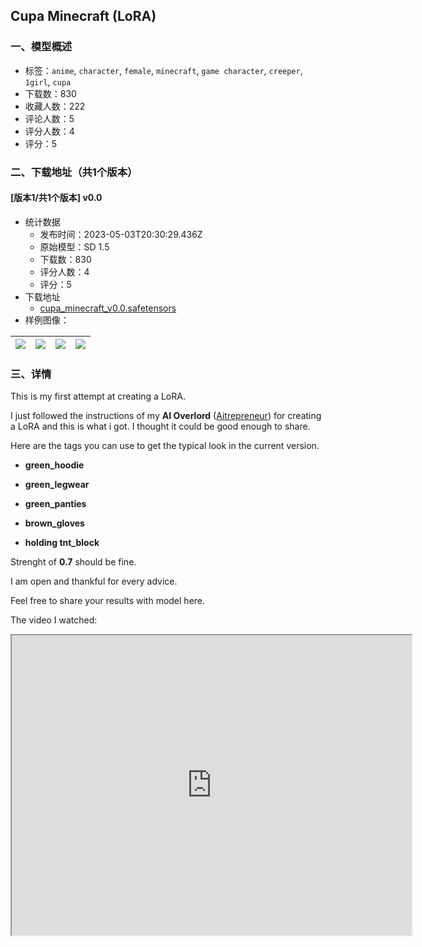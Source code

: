 ## Cupa Minecraft (LoRA)
### 一、模型概述

- 标签：`anime`, `character`, `female`, `minecraft`, `game character`, `creeper`, `1girl`, `cupa`
- 下载数：830
- 收藏人数：222
- 评论人数：5
- 评分人数：4
- 评分：5

### 二、下载地址（共1个版本）

#### [版本1/共1个版本] v0.0

- 统计数据
  - 发布时间：2023-05-03T20:30:29.436Z
  - 原始模型：SD 1.5
  - 下载数：830
  - 评分人数：4
  - 评分：5
- 下载地址
  - [cupa_minecraft_v0.0.safetensors](https://civitai.com/api/download/models/34688)
- 样例图像：

| <img src="https://image.civitai.com/xG1nkqKTMzGDvpLrqFT7WA/72ca735e-2f58-4e09-bdc0-dcc3d72b8600/width=450/430950.jpeg" /> | <img src="https://image.civitai.com/xG1nkqKTMzGDvpLrqFT7WA/3563802a-decd-443b-54cc-1e795498da00/width=450/430974.jpeg" /> | <img src="https://image.civitai.com/xG1nkqKTMzGDvpLrqFT7WA/2395d0fa-a3a5-4ce6-e71d-5e00890f1400/width=450/430951.jpeg" /> | <img src="https://image.civitai.com/xG1nkqKTMzGDvpLrqFT7WA/92da4943-76a5-4fd8-7580-475f0ab46300/width=450/430962.jpeg" /> |
| ---- | ---- | ---- | ---- |


### 三、详情
<p>This is my first attempt at creating a LoRA.</p><p>I just followed the instructions of my <strong>AI Overlord</strong> (<a target="_blank" rel="ugc" href="https://www.youtube.com/@Aitrepreneur">Aitrepreneur</a>) for creating a LoRA and this is what i got. I thought it could be good enough to share.</p><p>Here are the tags you can use to get the typical look in the current version.</p><ul><li><p><strong>green_hoodie</strong></p></li><li><p><strong>green_legwear</strong></p></li><li><p><strong>green_panties</strong></p></li><li><p><strong>brown_gloves</strong></p></li><li><p><strong>holding tnt_block</strong></p></li></ul><p>Strenght of <strong>0.7</strong> should be fine.</p><p>I am open and thankful for every advice.</p><p>Feel free to share your results with model here.</p><p>The video I watched:</p><div data-youtube-video><iframe allowfullscreen="true" autoplay="false" disablekbcontrols="false" enableiframeapi="false" endtime="0" ivloadpolicy="0" loop="false" modestbranding="false" origin playlist src="https://www.youtube.com/embed/70H03cv57-o" start="0" width="640" height="480"></iframe></div>